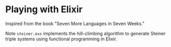 # Playing with Elixir

Inspired from the book "Seven More Languages in Seven Weeks."

Note `steiner.exs` implements the hill-climbing algorithm to generate Steiner triple systems using functional programming in Elixir.